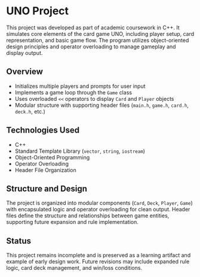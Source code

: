 # UNO Project

This project was developed as part of academic coursework in C++. It simulates core elements of the card game UNO, including player setup, card representation, and basic game flow. The program utilizes object-oriented design principles and operator overloading to manage gameplay and display output.

## Overview

- Initializes multiple players and prompts for user input
- Implements a game loop through the `Game` class
- Uses overloaded `<<` operators to display `Card` and `Player` objects
- Modular structure with supporting header files (`main.h`, `game.h`, `card.h`, `deck.h`, etc.)

## Technologies Used

- C++  
- Standard Template Library (`vector`, `string`, `iostream`)  
- Object-Oriented Programming  
- Operator Overloading  
- Header File Organization

## Structure and Design

The project is organized into modular components (`Card`, `Deck`, `Player`, `Game`) with encapsulated logic and operator overloading for clean output. Header files define the structure and relationships between game entities, supporting future expansion and rule implementation.

## Status

This project remains incomplete and is preserved as a learning artifact and example of early design work. Future revisions may include expanded rule logic, card deck management, and win/loss conditions.
